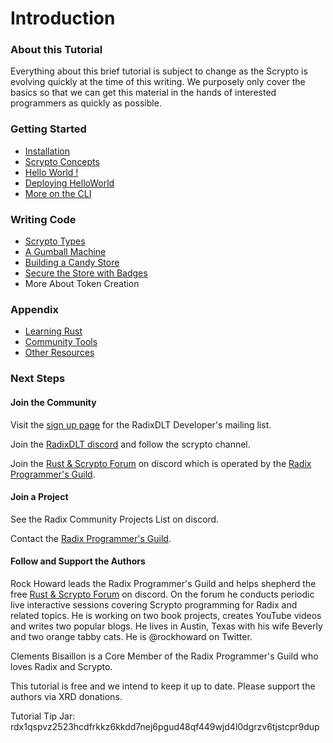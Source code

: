 # Introduction

### About this Tutorial

Everything about this brief tutorial is subject to change as the Scrypto is evolving quickly at the time of this writing. We purposely only cover the basics so that we can get this material in the hands of interested programmers as quickly as possible.

### Getting Started

* [Installation](broken-reference/)
* [Scrypto Concepts](getting-started/scrypto-concepts.md)
* [Hello World !](getting-started/hello-world.md)
* [Deploying HelloWorld](getting-started/deploying-helloworld.md)
* [More on the CLI](getting-started/more-on-the-cli.md)

### Writing Code

* [Scrypto Types](writing-code/scrypto-types.md)
* [A Gumball Machine](writing-code/building-a-gumball-machine.md)
* [Building a Candy Store](writing-code/building-a-candy-store.md)
* [Secure the Store with Badges](writing-code/security-through-badges.md)
* More About Token Creation

### Appendix

* [Learning Rust](appendix/learning-rust.md)
* [Community Tools](appendix/community-tools.md)
* [Other Resources](appendix/other-resources.md)

### Next Steps

#### Join the Community

Visit the [sign up page](https://developers.radixdlt.com/sign-up) for the RadixDLT Developer's mailing list.

Join the [RadixDLT discord](https://discord.gg/WkB2USt) and follow the scrypto channel.

Join the [Rust & Scrypto Forum](https://discord.gg/4Kqrgpg88X) on discord which is operated by the [Radix Programmer's Guild](https://www.radguild.org).

#### Join a Project

See the Radix Community Projects List on discord.

Contact the [Radix Programmer's Guild](https://www.radguild.org).

#### Follow and Support the Authors

Rock Howard leads the Radix Programmer's Guild and helps shepherd the free [Rust & Scrypto Forum](https://discord.gg/4Kqrgpg88X) on discord. On the forum he conducts periodic live interactive sessions covering Scrypto programming for Radix and related topics. He is working on two book projects, creates YouTube videos and writes two popular blogs. He lives in Austin, Texas with his wife Beverly and two orange tabby cats. He is @rockhoward on Twitter.

Clements Bisaillon is a Core Member of the Radix Programmer's Guild who loves Radix and Scrypto.

This tutorial is free and we intend to keep it up to date. Please support the authors via XRD donations.

Tutorial Tip Jar: rdx1qspvz2523hcdfrkkz6kkdd7nej6pgud48qf449wjd4l0dgrzv6tjstcpr9dup
